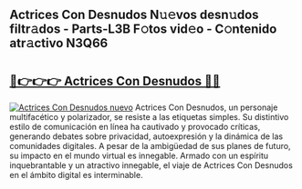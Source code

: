 ## Actrices Con Desnudos N𝚞𝚎vos desn𝚞dos filtr𝚊dos - Parts-L3B F𝚘tos vid𝚎o - C𝚘ntenido atr𝚊ctivo N3Q66

# <h2><a href="http://mbdv7q.tromn.icu/?c=Actrices+Con+Desnudos">🔗👉👉👉 Actrices Con Desnudos 🔗🔗</a></h2>

[![Actrices Con Desnudos nuevo](https://i.imgur.com/pEAQMta.gif)](http://mbdv7q.tromn.icu/?c=Actrices+Con+Desnudos)
Actrices Con Desnudos, un personaje multifacético y polarizador, se resiste a las etiquetas simples. Su distintivo estilo de comunicación en línea ha cautivado y provocado críticas, generando debates sobre privacidad, autoexpresión y la dinámica de las comunidades digitales. A pesar de la ambigüedad de sus planes de futuro, su impacto en el mundo virtual es innegable. Armado con un espíritu inquebrantable y un atractivo innegable, el viaje de Actrices Con Desnudos en el ámbito digital es interminable.
